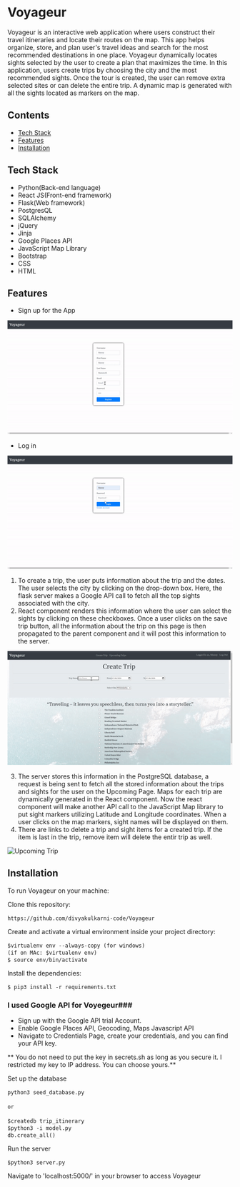 # Voyageur #

Voyageur is an interactive web application where users construct their travel itineraries and locate their routes on the map.  This app helps organize, store, and plan user's travel ideas and search for the most recommended destinations in one place. Voyageur dynamically locates sights selected by the user to create a plan that maximizes the time.  In this application, users create trips by choosing the city and the most recommended sights.  Once the tour is created, the user can remove extra selected sites or can delete the entire trip.  A dynamic map is generated with all the sights located as markers on the map.


## Contents ##
* [Tech Stack](#Tech-Stack)
* [Features](#Features)
* [Installation](#Installation)

## Tech Stack ## 
* Python(Back-end language)
* React JS(Front-end framework)
* Flask(Web framework)
* PostgresQL
* SQLAlchemy
* jQuery
* Jinja
* Google Places API
* JavaScript Map Library
* Bootstrap
* CSS
* HTML

## Features ##
  * Sign up for the App
  
  ![Sign Up](static/Register.gif)
  
  * Log in 
  
  ![Login](static/Login.gif)
  

  1. To create a trip, the user puts information about the trip and the dates. The user selects the city by clicking on the drop-down box. Here, the flask server makes a Google API call to fetch all the top sights associated with the city. 
  2. React component renders this information where the user can select the sights by clicking on these checkboxes. Once a user clicks on the save trip button, all the information about the trip on this page is then propagated to the parent component and it will post this information to the server.
  
  ![Create Trip](static/Create_Trip.gif)
  
  
  3. The server stores this information in the PostgreSQL database, a request is being sent to fetch all the stored information about the trips and sights for the user on the Upcoming Page. Maps for each trip are dynamically generated in the React component. Now the react component will make another API call to the JavaScript Map library to put sight markers utilizing Latitude and Longitude coordinates. When a user clicks on the map markers, sight names will be displayed on them.
  4. There are links to delete a trip and sight items for a created trip. If the item is last in the trip, remove item will delete the entir trip as well. 
  
  ![Upcoming Trip](static/Upcoming_Trip.gif)
  
 ## Installation ##
 
 To run Voyageur on your machine:
 
 Clone this repository:
 
 ```
 https://github.com/divyakulkarni-code/Voyageur
 ```
 
 Create and activate a virtual environment inside your project directory:

  ```
  $virtualenv env --always-copy (for windows)
  (if on MAc: $virtualenv env)
  $ source env/bin/activate
  ```
  
  Install the dependencies:
  
  ```
  $ pip3 install -r requirements.txt
  ```
  
  ### I used Google API for Voyegeur###
  
   * Sign up with the Google API trial Account. 
   * Enable Google Places API, Geocoding, Maps Javascript API
   * Navigate to Credentials Page, create your credentials, and you can find your API key.
   
  ** You do not need to put the key in secrets.sh as long as you secure it. I restricted my key to IP address. You can choose yours.** 
  
Set up the database

```
python3 seed_database.py

or

$createdb trip_itinerary
$python3 -i model.py
db.create_all()
```
Run the server

```
$python3 server.py
```

Navigate to 'localhost:5000/' in your browser to access Voyageur


   
  
  
 
  
  
  
  
  
  
